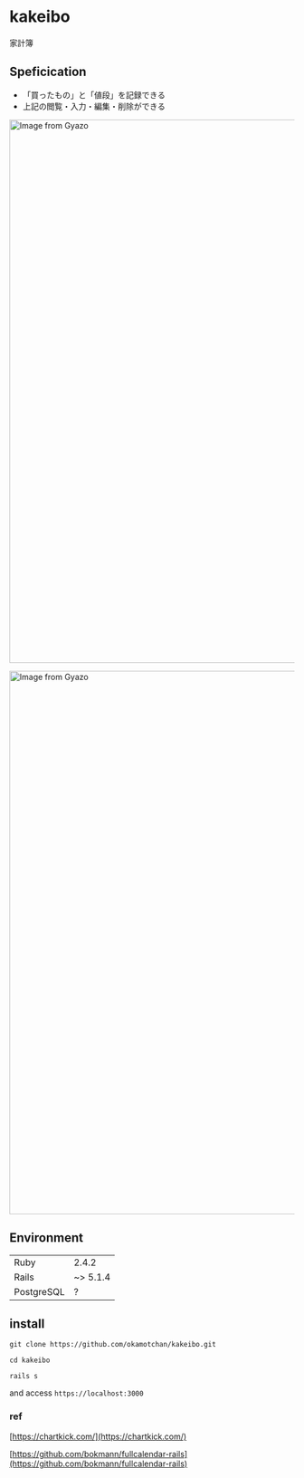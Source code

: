 # kakeibo

家計簿
## Speficication

- 「買ったもの」と「値段」を記録できる
- 上記の閲覧・入力・編集・削除ができる

<a href="https://gyazo.com/b2dfdf6b0ceb7c2d1871408819ae7e5c"><img src="https://i.gyazo.com/b2dfdf6b0ceb7c2d1871408819ae7e5c.gif" alt="Image from Gyazo" width="960"/></a>

<a href="https://gyazo.com/e7d91cfc41a87661beafdc3ee700d599"><img src="https://i.gyazo.com/e7d91cfc41a87661beafdc3ee700d599.gif" alt="Image from Gyazo" width="960"/></a>

## Environment

| | |
| --- | --- |
| Ruby | 2.4.2 |
| Rails | ~> 5.1.4 |
| PostgreSQL | ? |

## install

```
git clone https://github.com/okamotchan/kakeibo.git 

cd kakeibo

rails s
```
and access ```https://localhost:3000```

### ref
[https://chartkick.com/](https://chartkick.com/)

[https://github.com/bokmann/fullcalendar-rails](https://github.com/bokmann/fullcalendar-rails)
